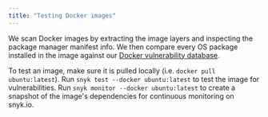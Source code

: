 ```yaml
---
title: "Testing Docker images"
---
```


We scan Docker images by extracting the image layers and inspecting the package manager manifest info. We then compare every OS package installed in the image against our [Docker vulnerability database](/vuln?type=linux).

To test an image, make sure it is pulled locally (i.e. `docker pull ubuntu:latest`). Run `snyk test --docker ubuntu:latest` to test the image for vulnerabilities. Run `snyk monitor --docker ubuntu:latest` to create a snapshot of the image's dependencies for continuous monitoring on snyk.io.

